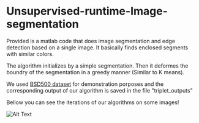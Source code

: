 # Unsupervised-runtime-Image-segmentation


Provided is a matlab code that does image segmentation and edge detection based on a single image. It basically finds enclosed segments with similar colors. 


The algorithm initializes by a simple segmentation. Then it deformes the boundry of the segmentation in a greedy manner (Similar to K means).


We used [BSD500 dataset](https://www2.eecs.berkeley.edu/Research/Projects/CS/vision/bsds/) for demonstration porposes and the corresponding output of our algorithm is saved in the file "triplet_outputs"


Bellow you can see the iterations of our algorithms on some images!


![Alt Text](https://media.giphy.com/media/vFKqnCdLPNOKc/giphy.gif)
